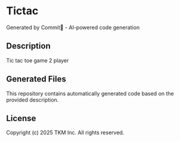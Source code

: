 # Tictac

Generated by Commit🚀 - AI-powered code generation

## Description
Tic tac toe game 2 player

## Generated Files
This repository contains automatically generated code based on the provided description.

## License
Copyright (c) 2025 TKM Inc. All rights reserved.
